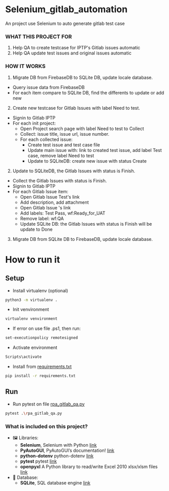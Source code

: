 # Selenium_gitlab_automation
An project use Selenium to auto generate gitlab test case 



### WHAT THIS PROJECT FOR


1. Help QA to create testcase for IPTP's Gitlab issues automatic
3. Help QA update test issues and original issues automatic


### HOW IT WORKS

1. Migrate DB from FirebaseDB to SQLite DB, update locale database.
 - Query issue data from FirebaseDB
 - For each item compare to SQLite DB, find the differents to update or add new
2. Create new testcase for Gitlab Issues with label Need to test.
 - Signin to Gitlab IPTP
 - For each init project:
    - Open Project search page with label Need to test to Collect 
    - Collect: issue title, issue url, issue number.
    - For each collected issue:
      - Create test issue and test case file
      - Update main issue with: link to created test issue, add label Test case, remove label Need to test
      - Update to SQLiteDB: create new issue with status Create
2. Update to SQLiteDB, the Gitlab Issues with status is Finish.
 - Collect the Gitlab Issues with status is Finish.
 - Signin to Gitlab IPTP
 - For each Gitlab Issue item:
   - Open Gitlab Issue Test's link
   - Add description, add attachment
   - Open Gitlab Issue 's link
   - Add labels: Test Pass, wf:Ready_for_UAT
   - Remove label: wf:QA
   - Update SQLite DB: the Gitlab Issues with status is Finish will be update to Done
3. Migrate DB from SQLite DB to FirebaseDB, update locale database.

# How to run it

## Setup

- Install virtualenv (optional)
```bash
python3 -m virtualenv .   
```
- Init venvironment
```bash
virtualenv venvironment 
```
- If error on use file .ps1, then run:
```bash
set-executionpolicy remotesigned
```
- Activate environment
```bash
Scripts\activate
```
- Install from [requirements.txt](requirements.txt)
```bash
pip install -r requirements.txt
```

## Run
- Run pytest on file [rpa_gitlab_qa.py](rpa_gitlab_qa.py)
```bash
pytest .\rpa_gitlab_qa.py
```


### What is included on this project?

- 🖼️ Libraries:
  * **Selenium**, Selenium with Python [link](https://selenium-python.readthedocs.io/index.html)
  * **PyAutoGUI**, PyAutoGUI’s documentation! [link](https://pyautogui.readthedocs.io/en/latest/)
  * **python-dotenv** python-dotenv [link](https://pypi.org/project/python-dotenv/)
  * **pytest** pytest [link](https://docs.pytest.org/en/7.3.x/)
  * **openpyxl** A Python library to read/write Excel 2010 xlsx/xlsm files [link](https://openpyxl.readthedocs.io/en/stable/)
- 🐋 Database:
  * **SQLite**, SQL database engine [link](https://www.sqlite.org/index.html)
